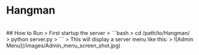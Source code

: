# Hangman 
<br>
## How to Run
> First startup the server
> ```bash
> cd /path/to/Hangman/
> python server.py
> ```
> This will display a server menu like this: 
> ![Admin Menu](/images/Admin_menu_screen_shot.jpg)
 
